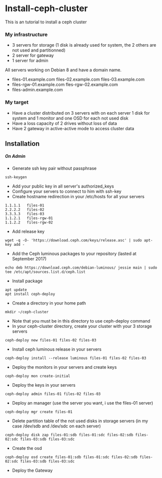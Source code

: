 # Install-ceph-cluster

This is an tutorial to install a ceph cluster

### My infrastructure

- 3 servers for storage (1 disk is already used for system, the 2 others are not used and partitionned)
- 2 server for gateway
- 1 server for admin

All servers working on Debian 8 and have a domain name.

- files-01.example.com files-02.example.com files-03.example.com
- files-rgw-01.example.com fles-rgw-02.example.com
- files-admin.example.com

### My target
- Have a cluster distributed on 3 servers with on each server 1 disk for system and 1 monitor and one OSD for each not used disk
- Have a loss capacity of 2 drives without loss of data
- Have 2 gateway in active-active mode to access cluster data
 
## Installation

##### On Admin

- Generate ssh key pair without passphrase
```
ssh-keygen
```
- Add your public key in all server's authorized_keys
- Configure your servers to connect to him with ssh-key
- Create hostname redirection in your /etc/hosts for all your servers 
```
1.1.1.1   files-01
2.2.2.2   files-02
3.3.3.3   files-03
1.1.2.1   files-rgw-01
1.1.2.2   files-rgw-02
```
- Add release key
```
wget -q -O- 'https://download.ceph.com/keys/release.asc' | sudo apt-key add -
```
- Add the Ceph luminous packages to your repository (lasted at September 2017)
```
echo deb https://download.ceph.com/debian-luminous/ jessie main | sudo tee /etc/apt/sources.list.d/ceph.list
```
- Install package
```
apt update
apt install ceph-deploy
```
- Create a directory in your home path
```
mkdir ~/ceph-cluster
```
- Note that you must be in this directory to use ceph-deploy command
- In your ceph-cluster directory, create your cluster with your 3 storage servers
```
ceph-deploy new files-01 files-02 files-03
```
- Install ceph luminous release in your servers
```
ceph-deploy install --release luminous files-01 files-02 files-03
```
- Deploy the monitors in your servers and create keys
```
ceph-deploy mon create-initial
```
- Deploy the keys in your servers
```
ceph-deploy admin files-01 files-02 files-03
```
- Deploy an manager (use the server you want, i use the files-01 server)
```
ceph-deploy mgr create files-01
```
- Delete partition table of the not used disks in storage servers (in my case /dev/sdb and /dev/sdc on each server)
```
ceph-deploy disk zap files-01:sdb files-01:sdc files-02:sdb files-02:sdc files-03:sdb files-03:sdc
```
- Create the osd 
```
ceph-deploy osd create files-01:sdb files-01:sdc files-02:sdb files-02:sdc files-03:sdb files-03:sdc
```
- Deploy the Gateway
